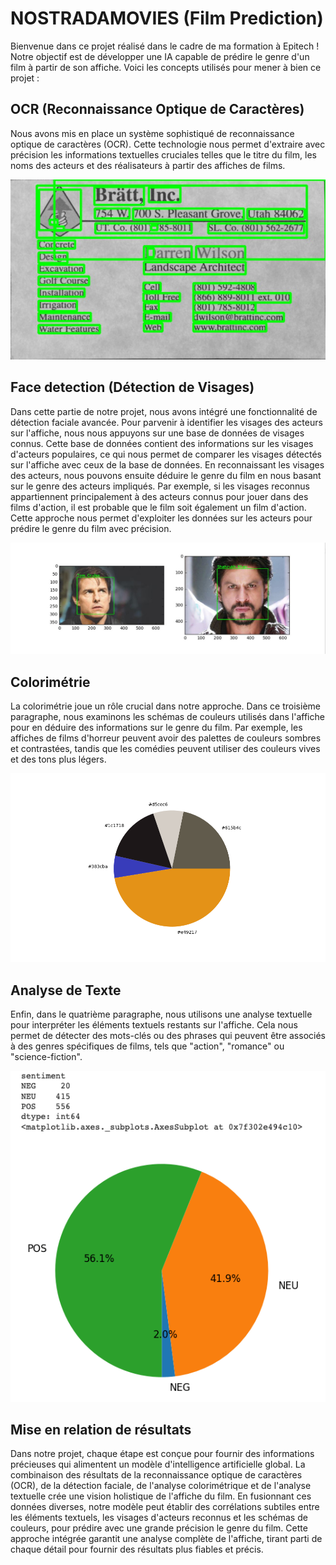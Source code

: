 # NOSTRADAMOVIES (Film Prediction)
Bienvenue dans ce projet réalisé dans le cadre de ma formation à Epitech ! Notre objectif est de développer une IA capable de prédire le genre d'un film à partir de son affiche.
Voici les concepts utilisés pour mener à bien ce projet :

## OCR (Reconnaissance Optique de Caractères)
Nous avons mis en place un système sophistiqué de reconnaissance optique de caractères (OCR). Cette technologie nous permet d'extraire avec précision les informations textuelles cruciales telles que le titre du film, les noms des acteurs et des réalisateurs à partir des affiches de films.

![Nom de l'image](OCR/imgs/working_text_analyse.jpg)

## Face detection (Détection de Visages)
Dans cette partie de notre projet, nous avons intégré une fonctionnalité de détection faciale avancée. Pour parvenir à identifier les visages des acteurs sur l'affiche, nous nous appuyons sur une base de données de visages connus. Cette base de données contient des informations sur les visages d'acteurs populaires, ce qui nous permet de comparer les visages détectés sur l'affiche avec ceux de la base de données. En reconnaissant les visages des acteurs, nous pouvons ensuite déduire le genre du film en nous basant sur le genre des acteurs impliqués. Par exemple, si les visages reconnus appartiennent principalement à des acteurs connus pour jouer dans des films d'action, il est probable que le film soit également un film d'action. Cette approche nous permet d'exploiter les données sur les acteurs pour prédire le genre du film avec précision.

![Nom de l'image](Face_Detection/img/image_working.jpg)

## Colorimétrie
La colorimétrie joue un rôle crucial dans notre approche. Dans ce troisième paragraphe, nous examinons les schémas de couleurs utilisés dans l'affiche pour en déduire des informations sur le genre du film. Par exemple, les affiches de films d'horreur peuvent avoir des palettes de couleurs sombres et contrastées, tandis que les comédies peuvent utiliser des couleurs vives et des tons plus légers.

![Nom de l'image](Colorimetrie/color_analysis_report.png)

## Analyse de Texte
Enfin, dans le quatrième paragraphe, nous utilisons une analyse textuelle pour interpréter les éléments textuels restants sur l'affiche. Cela nous permet de détecter des mots-clés ou des phrases qui peuvent être associés à des genres spécifiques de films, tels que "action", "romance" ou "science-fiction".

![Nom de l'image](text_analyze/sentiment-result.png)

## Mise en relation de résultats
Dans notre projet, chaque étape est conçue pour fournir des informations précieuses qui alimentent un modèle d'intelligence artificielle global. La combinaison des résultats de la reconnaissance optique de caractères (OCR), de la détection faciale, de l'analyse colorimétrique et de l'analyse textuelle crée une vision holistique de l'affiche du film. En fusionnant ces données diverses, notre modèle peut établir des corrélations subtiles entre les éléments textuels, les visages d'acteurs reconnus et les schémas de couleurs, pour prédire avec une grande précision le genre du film. Cette approche intégrée garantit une analyse complète de l'affiche, tirant parti de chaque détail pour fournir des résultats plus fiables et précis.


